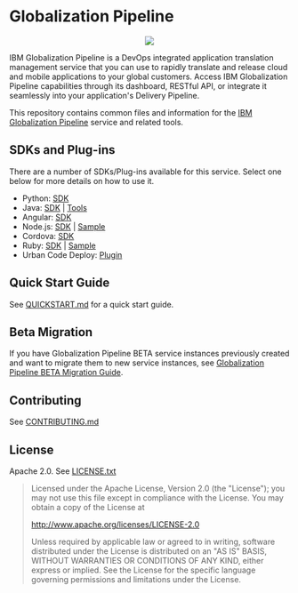 Globalization Pipeline
======================

<!-- ![Globalization Pipeline Logo](images/icon.png "Globalization Pipeline") -->

<p align="center">
  <img src="images/icon.png"/>
</p>


IBM Globalization Pipeline is a DevOps integrated application translation management service that you can use to rapidly translate and release cloud and mobile applications to your global customers. Access IBM Globalization Pipeline capabilities through its dashboard, RESTful API, or integrate it seamlessly into your application's Delivery Pipeline.

This repository contains common files and information for the
[IBM Globalization Pipeline](https://www.ng.bluemix.net/docs/#services/GlobalizationPipeline/index.html) service and related tools.


<!-- the download anchor is required for backwards compatibility  -->
SDKs and Plug-ins<a name="download"></a>
----------------------------------------

There are a number of SDKs/Plug-ins available for this service. Select one below for more details on how to use it.

* Python: [SDK](https://github.com/IBM-Bluemix/gp-python-client)
* Java: [SDK](https://github.com/IBM-Bluemix/gp-java-client) | [Tools](https://github.com/IBM-Bluemix/gp-java-tools)
* Angular: [SDK](https://github.com/IBM-Bluemix/gp-angular-client)
* Node.js: [SDK](https://github.com/IBM-Bluemix/gp-js-client) | [Sample](https://github.com/IBM-Bluemix/gp-nodejs-sample)
* Cordova: [SDK](https://github.com/IBM-Bluemix/gp-cordova-plugin)
* Ruby: [SDK](https://github.com/IBM-Bluemix/gp-ruby-client) | [Sample](https://github.com/IBM-Bluemix/gp-ruby-sample)
* Urban Code Deploy: [Plugin](https://github.com/IBM-Bluemix/gp-ucd-plugin)

Quick Start Guide
-----------------
See [QUICKSTART.md](QUICKSTART.md) for a quick start guide.

Beta Migration
--------------
If you have Globalization Pipeline BETA service instances previously created and want
to migrate them to new service instances, see [Globalization Pipeline BETA Migration Guide](beta-migration.md).

Contributing
------------
See [CONTRIBUTING.md](CONTRIBUTING.md)

License
-------
Apache 2.0. See [LICENSE.txt](LICENSE.txt)

> Licensed under the Apache License, Version 2.0 (the "License");
> you may not use this file except in compliance with the License.
> You may obtain a copy of the License at
>
> http://www.apache.org/licenses/LICENSE-2.0
>
> Unless required by applicable law or agreed to in writing, software
> distributed under the License is distributed on an "AS IS" BASIS,
> WITHOUT WARRANTIES OR CONDITIONS OF ANY KIND, either express or implied.
> See the License for the specific language governing permissions and
> limitations under the License.
